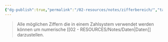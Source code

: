 ```yaml
---
{"dg-publish":true,"permalink":"/02-resources/notes/zifferbereich/","tags":["mathe"],"noteIcon":""}
---
```


> Alle möglichen Ziffern die in einem Zahlsystem verwendet werden 
> können um numerische [[02 - RESOURCES/Notes/Daten\|Daten]] darzustellen.